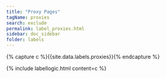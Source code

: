 ```yaml
---
title: "Proxy Pages"
tagName: proxies
search: exclude
permalink: label_proxies.html
sidebar: doc_sidebar
folder: labels
---
```


{% capture c %}{{site.data.labels.proxies}}{% endcapture %}

{% include labellogic.html content=c %}


